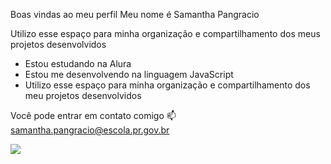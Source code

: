 
Boas vindas ao meu perfil 
Meu nome é Samantha Pangracio

Utilizo esse espaço para minha organização e compartilhamento dos meus projetos desenvolvidos

* Estou estudando na Alura
* Estou me desenvolvendo na linguagem JavaScript
* Utilizo esse espaço para minha organização e compartilhamento dos meu projetos desenvolvidos

Você pode entrar em contato comigo 📫
samantha.pangracio@escola.pr.gov.br

![](https://media2.giphy.com/media/v1.Y2lkPTc5MGI3NjExd2Z4bHQ1cGY4Ym9xeXNzeHBrb3hyMjR0MDE0M2l2NXlvZ3ZrY3JqbCZlcD12MV9pbnRlcm5hbF9naWZfYnlfaWQmY3Q9Zw/vLbUtC258mSzQJGr1m/giphy.webp)

